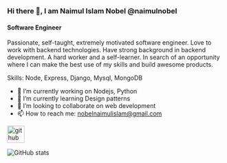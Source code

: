 ### Hi there 👋, I am Naimul Islam Nobel @naimulnobel
#### Software Engineer
Passionate, self-taught, extremely motivated software engineer. Love to work with backend technologies. Have strong background in backend development. A hard worker and a self-learner. In search of an opportunity where I can make the best use of my skills and build awesome products. 

Skills: Node, Express, Django, Mysql, MongoDB

- 🔭 I’m currently working on Nodejs, Python 
- 🌱 I’m currently learning Design patterns  
- 👯 I’m looking to collaborate on web development  
- 📫 How to reach me: nobelnaimulislam@gmail.com 


[<img src='https://cdn.jsdelivr.net/npm/simple-icons@3.0.1/icons/github.svg' alt='github' height='40'>](https://github.com/Naimulnobel)  

![GitHub stats](https://github-readme-stats.vercel.app/api?username=Naimulnobel&show_icons=true)  

